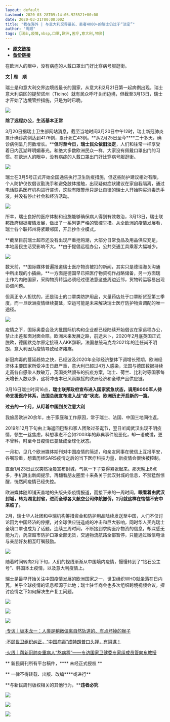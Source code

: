 ```yaml
---
layout: default
Lastmod: 2020-03-28T09:14:05.925521+00:00
date: 2020-03-21T00:00:00Z
title: "我在海外 | 与意大利交界最长、患者4000+的瑞士仍过于“淡定”"
author: "周顺"
tags: [瑞士,疫情,nbsp,口罩,欧洲,医疗,意大利,物资]
---
```


* [**原文链接**](https://mp.weixin.qq.com/s/La9IeNkgfCggN1JMdLEJ7w)
* [**备份链接**](http://archive.ph/8JnBb)


  

  

  

  

在欧洲人的眼中，没有病症的人戴口罩出门好比穿病号服逛街。

  

  

  

  

**文 | 周　顺**  

瑞士是和意大利交界边境线最长的国家，从意大利2月21日第一起病例出现，瑞士意大利语区的提契诺州（Ticino）就有民众呼吁关闭边境，但截至3月13日，瑞士才开始了边境管控措施，只是为时已晚。

![](/images/post/8cde832eb67bed5f086fd4a5f60329ef.jpg)

**除了远程办公，生活基本正常**  

3月20日据瑞士卫生部网站消息，截至当地时间3月20日中午12时，瑞士新冠肺炎累计确诊病例达到4176例，累计死亡43例。**从2月25日至今****二十多天，确诊病例呈几何数增长。****但时至今日，瑞士民众依旧淡定**，人们和往常一样享受着日内瓦湖畔明媚春光。和绝大多数欧洲民众一样，大家没有佩戴口罩出门的习惯。在欧洲人的眼中，没有病症的人戴口罩出门好比穿病号服逛街。

![](/images/post/f05aa18e210f40040e2f6b62276a03fd.jpg)

瑞士在3月5号正式开始全国通告执行卫生防疫措施，但这些防护建议相对有限，个人防护仅仅倡议勤洗手和避免肢体接触，出现疑似症状建议在家自我隔离，通过电话联系医疗机构进行咨询，这些有限警示只是让自律的瑞士人开始购买消毒洗手液，并没有停止社会和经济活动。  

![](/images/post/8663d0545f161d89db1021e1c3e0d803.jpg)

所幸，瑞士良好的医疗体制和设施能够确保病人得到有效救治，3月13日，瑞士联邦政府根据疫情发展，做出了一系列更严格的管控举措。从全欧洲的疫情发展看，瑞士各个联邦州将紧跟邻国，开启抄作业模式。

**截至目前瑞士超市还没有出现严重抢购潮，大部分日常食品及用品供应充足，本地居民生活受影响不大。**由于提倡远程办公，公共交通工具乘客大幅减少。

![](/images/post/c851e749424b1141cea0443be0653b0d.jpg)

数天前，**国际媒体普遍报道瑞士医疗物资被扣的新闻，其实只是德瑞海关沟通中所出现的小插曲，**一方面是德国早已把医疗物资视作战略储备，另一方面瑞士作为内陆国家，采购物资转运必须经过德法意这些周边近邻，货物转运容易出现协调问题。  

但真正令人担忧的，还是瑞士的口罩类防护用品，大量药店处于口罩断货至第三季度，而一旦欧洲疫情继续蔓延，空运可能是未来解决瑞士医疗防护物资调配的唯一途径。

![](/images/post/e0b7596337dc5e782cccefbc158bbb4c.jpg)

疫情之下，国际奥委会及大批国际机构和企业都已经陆续开始倡议在家远程办公，禁止出差和面对面会晤。欧洲未来发展之路，前途未卜，2020年2月底英国正式脱欧，德国默克尔原定接班人AKK辞职，法国总统马克龙2021年的连任尚不明朗，意大利因为疫情导致经济瘫痪。  

新冠病毒的蔓延趋势之快，已经波及2020年全球经济整体下调增长预期，欧洲经济体主要国家所受冲击日趋严重，意大利已超过4万人感染，法国与德国数据持续走高各自感染人数破万，英国突然颁布的抗疫方案，瑞士、荷兰、比利时等国家每天增长人数众多，这将冲击本已风雨飘摇的欧洲经济和全球产品供应链。

3月16日瑞士时间16点，**瑞士联邦政府宣布进入国家紧急状态，调用8000军人待命支援医疗体系，法国总统宣布进入战“疫”状态，欧洲历史开启新的一篇。**

**过去的一个月，从盯着中国到关注意大利**

我旅居欧洲20余年，由于家庭和工作原因，常于瑞士、法国、中国三地间往返。

2019年12月下旬由上海返回巴黎和家人团聚过圣诞节，翌日听闻武汉出现不明疫情，顿生一丝焦虑，料想事态不会如2003年的非典事件般恶化，却一语成谶，更不曾料，时至今日疫情已蔓延成全球化状态。

一月初，见几个欧洲媒体期刊对中国疫情的简述，和亲友同事在微信上互报平安，各嘱珍重，想着历经SARS疫情之后的当下医疗科技力量，新疫情会很快被控制。

直至1月23日武汉突然凌晨宣布封城，气氛一下子变得紧张起来。那天晚上8点多，手机跳出新闻提示，再翻看朋友圈里十来条关于武汉封城的信息，不禁猛然惊醒，恍然间疫情已经失控。

欧洲媒体随即铺天盖地的头版头条疫情报道，而接下来的一周时间，**眼看着由武汉封城，转为湖北封省，进而全球各大航空公司停航撤侨，2月就这样在惴惴不安中来临了。**

2月，瑞士华人社团和中瑞机构筹措资金和防护用品陆续发送至中国，人们不仅讨论因为中国经济的停摆，对全球供应链造成的冲击和巨大影响，同时华人买光瑞士全境口罩也成为了话题。连续三周时间，不断接到求购医疗物资的信息，却深感无能为力，药店超市防护口罩全部无货，交通物流航路全部暂停，只能通过微信电话与亲朋好友相互叮嘱鼓励。

![](/images/post/26150e7eead44cfbf24f51dae234b132.jpg)

随着时间转向2月下旬，人们的视线渐渐从中国境内疫情，慢慢转到了“钻石公主号”、韩国本土疫情，以及意大利疫情上。

瑞士是最早开始关注中国疫情发展的欧洲国家之一，世卫组织WHO就坐落在日内瓦，关乎全球疫情的讯息都源于此地；瑞士驻华商会也多次组织跨境视频会议，探讨疫情之下如何解决生产复工问题。

  

![](/images/post/d8ca61a3dfcf9a9aa170b58d4b6eeb42.jpg)

![](/images/post/6f1a77f043f1922e8f8cbc65833ffe0b.jpg)

  

![](/images/post/9b9f59f87ccb0e7aa7587886d34765a8.jpg)

  

[·专访｜坂本龙一：人类是稍微偏离自然轨道的、有点坏掉的猴子](http://mp.weixin.qq.com/s?__biz=MTUzMDQzNjMwMQ==&mid=2652827479&idx=1&sn=269f23f285d49bcd5b8b72fa258f1aab&chksm=68ed22f55f9aabe3593a0047eaed651326dbc1390e88e6c4fadce48d53f375207ac1469e5cdb&scene=21#wechat_redirect)

[·不顾世卫组织纠正，“中国病毒”成特朗普口头禅，有阴谋！](http://mp.weixin.qq.com/s?__biz=MTUzMDQzNjMwMQ==&mid=2652827443&idx=1&sn=b1cf1c7fb92e559f5bacf8bd05476bd4&chksm=68ed22915f9aab87333af72eb81f19283b1ae4a01977ca690c918413aab03fab7ca74c75108d&scene=21#wechat_redirect)

[](http://mp.weixin.qq.com/s?__biz=MTUzMDQzNjMwMQ==&mid=2652827383&idx=1&sn=5b48c2734b3d38f711e3c35a577f5531&chksm=68ed23555f9aaa431a8b65b1c92e67fbc2cc7c1d789c13c957403d6c493b84c16973646af183&scene=21#wechat_redirect)[·火线｜帮新冠肺炎重病人“熬病程”——专访国家卫健委专家组成员管向东教授](http://mp.weixin.qq.com/s?__biz=MTUzMDQzNjMwMQ==&mid=2652827496&idx=1&sn=32fc4d8f765f5795aace228c9198247e&chksm=68ed22ca5f9aabdce59caf3c277b59bb295a56e3d1d039cb152e845a8a8f31a323e1f2efdf01&scene=21#wechat_redirect)

** 新民周刊所有平台稿件，**** 未经正式授权 **

** 一律不得转载、出版、改编****或进行**

**与新民周刊版权相关的其他行为，****违者必究**

![](/images/post/fbac155a23cef35efa11ef3dbdf9782d.jpg)

![](/images/post/e11b56a44970523a90a2e2729e120182.jpg)

![](/images/post/657608c3870add7ea75ec366d675fece.jpg)

